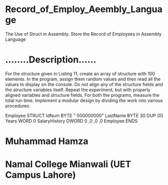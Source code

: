 # Record_of_Employ_Aeembly_Language
The Use of Struct in Assembly. Store the Record of Employees in Assembly Language


# ........Description......

For the structure given in Listing 11, create an array of structure with 100 elements. In the
program, assign them random values and then read all the values to display on the console. Do
not align any of the structure fields and the structure variables itself.
Repeat the experiment, but with properly aligned variables and structure fields. For both
the programs, measure the total run time.
Implement a modular design by dividing the work into various procedures.

Employee STRUCT
IdNum BYTE " 000000000"
LastName BYTE 30 DUP (0)
Years WORD 0
SalaryHistory DWORD 0 ,0 ,0 ,0
Employee ENDS

# Muhammad Hamza
# Namal College Mianwali (UET Campus Lahore)
